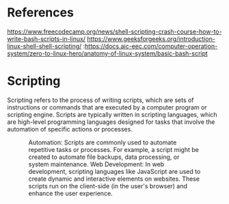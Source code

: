 # References
https://www.freecodecamp.org/news/shell-scripting-crash-course-how-to-write-bash-scripts-in-linux/
https://www.geeksforgeeks.org/introduction-linux-shell-shell-scripting/
:https://docs.aic-eec.com/computer-operation-system/zero-to-linux-hero/anatomy-of-linux-system/basic-bash-script

<h1>Scripting</h1>
<p>Scripting refers to the process of writing scripts, which are sets of instructions or commands that are executed by a computer program or scripting engine. Scripts are typically written in scripting languages, which are high-level programming languages designed for tasks that involve the automation of specific actions or processes.</p>

<p style="margin:10px 50px;">Automation: Scripts are commonly used to automate repetitive tasks or processes. For example, a script might be created to automate file backups, data processing, or system maintenance.
Web Development: In web development, scripting languages like JavaScript are used to create dynamic and interactive elements on websites. These scripts run on the client-side (in the user's browser) and enhance the user experience.
</p>
